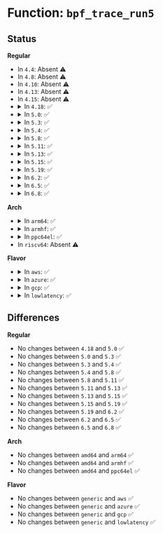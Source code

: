 # Function: <code>bpf_trace_run5</code>

## Status
<b>Regular</b>
<ul>
<li>
In <code>4.4</code>: Absent ⚠️
</li>
<li>
In <code>4.8</code>: Absent ⚠️
</li>
<li>
In <code>4.10</code>: Absent ⚠️
</li>
<li>
In <code>4.13</code>: Absent ⚠️
</li>
<li>
In <code>4.15</code>: Absent ⚠️
</li>
<li>
<details>
<summary>In <code>4.18</code>: ✅</summary>

```c
void bpf_trace_run5(struct bpf_prog *prog, u64 arg0, u64 arg1, u64 arg2, u64 arg3, u64 arg4);
```

**Collision:** Unique Global

**Inline:** No

**Transformation:** False

**Instances:**

```
In kernel/trace/bpf_trace.c (ffffffff811a48d0)
Location: kernel/trace/bpf_trace.c:1137
Inline: False
Direct callers:
  - arch/x86/kernel/irq.c:__bpf_trace_vector_mod
  - kernel/cpu.c:__bpf_trace_cpuhp_multi_enter
  - kernel/signal.c:__bpf_trace_signal_generate
  - mm/slab_common.c:__bpf_trace_mm_page_alloc_extfrag
  - mm/slab_common.c:__bpf_trace_kmem_alloc
  - mm/compaction.c:__bpf_trace_mm_compaction_begin
  - mm/khugepaged.c:__bpf_trace_mm_collapse_huge_page_isolate
  - fs/dax.c:__bpf_trace_dax_pmd_insert_mapping_class
  - fs/ext4/super.c:__bpf_trace_ext4_es_shrink
  - fs/ext4/super.c:__bpf_trace_ext4_remove_blocks
  - fs/ext4/super.c:__bpf_trace_ext4_ext_handle_unwritten_extents
  - fs/ext4/super.c:__bpf_trace_ext4_direct_IO_exit
  - fs/ext4/super.c:__bpf_trace_ext4__mballoc
  - fs/jbd2/journal.c:__bpf_trace_jbd2_handle_start
  - drivers/char/random.c:__bpf_trace_xfer_secondary_pool
  - drivers/char/random.c:__bpf_trace_credit_entropy_bits
  - drivers/ras/ras.c:__bpf_trace_aer_event
  - drivers/ras/ras.c:__bpf_trace_extlog_mem_event
  - net/core/net-traces.c:__bpf_trace_br_fdb_update
  - net/core/net-traces.c:__bpf_trace_br_fdb_add
```
**Symbols:**

```
ffffffff811a48d0-ffffffff811a4922: bpf_trace_run5 (STB_GLOBAL)
```
</details>
</li>
<li>
<details>
<summary>In <code>5.0</code>: ✅</summary>

```c
void bpf_trace_run5(struct bpf_prog *prog, u64 arg0, u64 arg1, u64 arg2, u64 arg3, u64 arg4);
```

**Collision:** Unique Global

**Inline:** No

**Transformation:** False

**Instances:**

```
In kernel/trace/bpf_trace.c (ffffffff811b29a0)
Location: kernel/trace/bpf_trace.c:1182
Inline: False
Direct callers:
  - arch/x86/kernel/irq.c:__bpf_trace_vector_mod
  - kernel/cpu.c:__bpf_trace_cpuhp_multi_enter
  - kernel/signal.c:__bpf_trace_signal_generate
  - mm/slab_common.c:__bpf_trace_mm_page_alloc_extfrag
  - mm/slab_common.c:__bpf_trace_kmem_alloc
  - mm/compaction.c:__bpf_trace_mm_compaction_begin
  - mm/khugepaged.c:__bpf_trace_mm_collapse_huge_page_isolate
  - fs/dax.c:__bpf_trace_dax_pmd_insert_mapping_class
  - fs/ext4/super.c:__bpf_trace_ext4_es_shrink
  - fs/ext4/super.c:__bpf_trace_ext4_remove_blocks
  - fs/ext4/super.c:__bpf_trace_ext4_ext_handle_unwritten_extents
  - fs/ext4/super.c:__bpf_trace_ext4_direct_IO_exit
  - fs/ext4/super.c:__bpf_trace_ext4__mballoc
  - fs/jbd2/journal.c:__bpf_trace_jbd2_handle_start
  - drivers/char/random.c:__bpf_trace_xfer_secondary_pool
  - drivers/char/random.c:__bpf_trace_credit_entropy_bits
  - drivers/ras/ras.c:__bpf_trace_aer_event
  - drivers/ras/ras.c:__bpf_trace_extlog_mem_event
  - net/core/net-traces.c:__bpf_trace_br_fdb_update
  - net/core/net-traces.c:__bpf_trace_br_fdb_add
```
**Symbols:**

```
ffffffff811b29a0-ffffffff811b29f2: bpf_trace_run5 (STB_GLOBAL)
```
</details>
</li>
<li>
<details>
<summary>In <code>5.3</code>: ✅</summary>

```c
void bpf_trace_run5(struct bpf_prog *prog, u64 arg0, u64 arg1, u64 arg2, u64 arg3, u64 arg4);
```

**Collision:** Unique Global

**Inline:** No

**Transformation:** False

**Instances:**

```
In kernel/trace/bpf_trace.c (ffffffff811c1430)
Location: kernel/trace/bpf_trace.c:1351
Inline: False
Direct callers:
  - arch/x86/kernel/irq.c:__bpf_trace_vector_mod
  - kernel/cpu.c:__bpf_trace_cpuhp_multi_enter
  - kernel/signal.c:__bpf_trace_signal_generate
  - mm/slab_common.c:__bpf_trace_mm_page_alloc_extfrag
  - mm/slab_common.c:__bpf_trace_kmem_alloc
  - mm/compaction.c:__bpf_trace_mm_compaction_begin
  - mm/khugepaged.c:__bpf_trace_mm_collapse_huge_page_isolate
  - fs/dax.c:__bpf_trace_dax_pmd_insert_mapping_class
  - fs/ext4/super.c:__bpf_trace_ext4_es_shrink
  - fs/ext4/super.c:__bpf_trace_ext4_remove_blocks
  - fs/ext4/super.c:__bpf_trace_ext4_ext_handle_unwritten_extents
  - fs/ext4/super.c:__bpf_trace_ext4_direct_IO_exit
  - fs/ext4/super.c:__bpf_trace_ext4__mballoc
  - fs/jbd2/journal.c:__bpf_trace_jbd2_handle_start
  - drivers/char/random.c:__bpf_trace_xfer_secondary_pool
  - drivers/ras/ras.c:__bpf_trace_aer_event
  - drivers/ras/ras.c:__bpf_trace_extlog_mem_event
  - net/core/net-traces.c:__bpf_trace_neigh_update
  - net/core/net-traces.c:__bpf_trace_neigh_create
  - net/core/net-traces.c:__bpf_trace_br_fdb_update
  - net/core/net-traces.c:__bpf_trace_br_fdb_add
  - net/core/devlink.c:__bpf_trace_devlink_hwmsg
```
**Symbols:**

```
ffffffff811c1430-ffffffff811c14d2: bpf_trace_run5 (STB_GLOBAL)
```
</details>
</li>
<li>
<details>
<summary>In <code>5.4</code>: ✅</summary>

```c
void bpf_trace_run5(struct bpf_prog *prog, u64 arg0, u64 arg1, u64 arg2, u64 arg3, u64 arg4);
```

**Collision:** Unique Global

**Inline:** No

**Transformation:** False

**Instances:**

```
In kernel/trace/bpf_trace.c (ffffffff811ccbe0)
Location: kernel/trace/bpf_trace.c:1375
Inline: False
Direct callers:
  - arch/x86/kernel/irq.c:__bpf_trace_vector_mod
  - kernel/cpu.c:__bpf_trace_cpuhp_multi_enter
  - kernel/signal.c:__bpf_trace_signal_generate
  - mm/slab_common.c:__bpf_trace_mm_page_alloc_extfrag
  - mm/slab_common.c:__bpf_trace_kmem_alloc
  - mm/compaction.c:__bpf_trace_mm_compaction_begin
  - mm/khugepaged.c:__bpf_trace_mm_collapse_huge_page_isolate
  - fs/dax.c:__bpf_trace_dax_pmd_insert_mapping_class
  - fs/ext4/super.c:__bpf_trace_ext4_es_shrink
  - fs/ext4/super.c:__bpf_trace_ext4_remove_blocks
  - fs/ext4/super.c:__bpf_trace_ext4_ext_handle_unwritten_extents
  - fs/ext4/super.c:__bpf_trace_ext4_direct_IO_exit
  - fs/ext4/super.c:__bpf_trace_ext4__mballoc
  - fs/jbd2/journal.c:__bpf_trace_jbd2_handle_start
  - drivers/char/random.c:__bpf_trace_xfer_secondary_pool
  - drivers/ras/ras.c:__bpf_trace_aer_event
  - drivers/ras/ras.c:__bpf_trace_extlog_mem_event
  - net/core/net-traces.c:__bpf_trace_neigh_update
  - net/core/net-traces.c:__bpf_trace_neigh_create
  - net/core/net-traces.c:__bpf_trace_br_fdb_update
  - net/core/net-traces.c:__bpf_trace_br_fdb_add
  - net/core/devlink.c:__bpf_trace_devlink_hwmsg
```
**Symbols:**

```
ffffffff811ccbe0-ffffffff811ccc82: bpf_trace_run5 (STB_GLOBAL)
```
</details>
</li>
<li>
<details>
<summary>In <code>5.8</code>: ✅</summary>

```c
void bpf_trace_run5(struct bpf_prog *prog, u64 arg0, u64 arg1, u64 arg2, u64 arg3, u64 arg4);
```

**Collision:** Unique Global

**Inline:** No

**Transformation:** False

**Instances:**

```
In kernel/trace/bpf_trace.c (ffffffff811e8570)
Location: kernel/trace/bpf_trace.c:1869
Inline: False
Direct callers:
  - arch/x86/kernel/irq.c:__bpf_trace_vector_mod
  - kernel/cpu.c:__bpf_trace_cpuhp_multi_enter
  - kernel/signal.c:__bpf_trace_signal_generate
  - kernel/bpf/core.c:__bpf_trace_xdp_devmap_xmit
  - mm/slab_common.c:__bpf_trace_mm_page_alloc_extfrag
  - mm/slab_common.c:__bpf_trace_kmem_alloc
  - mm/compaction.c:__bpf_trace_mm_compaction_begin
  - mm/khugepaged.c:__bpf_trace_mm_collapse_huge_page_isolate
  - fs/io_uring.c:__bpf_trace_io_uring_poll_arm
  - fs/io_uring.c:__bpf_trace_io_uring_submit_sqe
  - fs/io_uring.c:__bpf_trace_io_uring_queue_async_work
  - fs/io_uring.c:__bpf_trace_io_uring_create
  - fs/dax.c:__bpf_trace_dax_pmd_insert_mapping_class
  - fs/ext4/super.c:__bpf_trace_ext4_es_shrink
  - fs/ext4/super.c:__bpf_trace_ext4_remove_blocks
  - fs/ext4/super.c:__bpf_trace_ext4_ext_handle_unwritten_extents
  - fs/ext4/super.c:__bpf_trace_ext4_journal_start
  - fs/ext4/super.c:__bpf_trace_ext4_direct_IO_exit
  - fs/ext4/super.c:__bpf_trace_ext4__mballoc
  - fs/jbd2/journal.c:__bpf_trace_jbd2_handle_start_class
  - drivers/char/random.c:__bpf_trace_xfer_secondary_pool
  - drivers/ras/ras.c:__bpf_trace_aer_event
  - drivers/ras/ras.c:__bpf_trace_extlog_mem_event
  - drivers/interconnect/core.c:__bpf_trace_icc_set_bw
  - net/core/net-traces.c:__bpf_trace_neigh_update
  - net/core/net-traces.c:__bpf_trace_neigh_create
  - net/core/net-traces.c:__bpf_trace_br_fdb_update
  - net/core/net-traces.c:__bpf_trace_br_fdb_add
  - net/core/devlink.c:__bpf_trace_devlink_hwmsg
```
**Symbols:**

```
ffffffff811e8570-ffffffff811e8612: bpf_trace_run5 (STB_GLOBAL)
```
</details>
</li>
<li>
<details>
<summary>In <code>5.11</code>: ✅</summary>

```c
void bpf_trace_run5(struct bpf_prog *prog, u64 arg0, u64 arg1, u64 arg2, u64 arg3, u64 arg4);
```

**Collision:** Unique Global

**Inline:** No

**Transformation:** False

**Instances:**

```
In kernel/trace/bpf_trace.c (ffffffff811e7b00)
Location: kernel/trace/bpf_trace.c:2125
Inline: False
Direct callers:
  - arch/x86/kernel/irq.c:__bpf_trace_vector_mod
  - kernel/cpu.c:__bpf_trace_cpuhp_multi_enter
  - kernel/signal.c:__bpf_trace_signal_generate
  - kernel/bpf/core.c:__bpf_trace_xdp_devmap_xmit
  - kernel/bpf/core.c:__bpf_trace_xdp_cpumap_kthread
  - mm/slab_common.c:__bpf_trace_mm_page_alloc_extfrag
  - mm/slab_common.c:__bpf_trace_kmem_alloc
  - mm/compaction.c:__bpf_trace_mm_compaction_begin
  - mm/khugepaged.c:__bpf_trace_mm_collapse_huge_page_isolate
  - fs/io_uring.c:__bpf_trace_io_uring_poll_arm
  - fs/io_uring.c:__bpf_trace_io_uring_submit_sqe
  - fs/io_uring.c:__bpf_trace_io_uring_queue_async_work
  - fs/io_uring.c:__bpf_trace_io_uring_create
  - fs/dax.c:__bpf_trace_dax_pmd_insert_mapping_class
  - fs/ext4/super.c:__bpf_trace_ext4_fc_replay
  - fs/ext4/super.c:__bpf_trace_ext4_es_shrink
  - fs/ext4/super.c:__bpf_trace_ext4_remove_blocks
  - fs/ext4/super.c:__bpf_trace_ext4_ext_handle_unwritten_extents
  - fs/ext4/super.c:__bpf_trace_ext4_journal_start
  - fs/ext4/super.c:__bpf_trace_ext4_direct_IO_exit
  - fs/ext4/super.c:__bpf_trace_ext4__mballoc
  - fs/jbd2/journal.c:__bpf_trace_jbd2_handle_start_class
  - drivers/char/random.c:__bpf_trace_xfer_secondary_pool
  - drivers/ras/ras.c:__bpf_trace_aer_event
  - drivers/ras/ras.c:__bpf_trace_extlog_mem_event
  - drivers/interconnect/core.c:__bpf_trace_icc_set_bw
  - net/core/net-traces.c:__bpf_trace_neigh_update
  - net/core/net-traces.c:__bpf_trace_neigh_create
  - net/core/net-traces.c:__bpf_trace_br_fdb_update
  - net/core/net-traces.c:__bpf_trace_br_fdb_add
  - net/core/devlink.c:__bpf_trace_devlink_hwmsg
```
**Symbols:**

```
ffffffff811e7b00-ffffffff811e7ba7: bpf_trace_run5 (STB_GLOBAL)
```
</details>
</li>
<li>
<details>
<summary>In <code>5.13</code>: ✅</summary>

```c
void bpf_trace_run5(struct bpf_prog *prog, u64 arg0, u64 arg1, u64 arg2, u64 arg3, u64 arg4);
```

**Collision:** Unique Global

**Inline:** No

**Transformation:** False

**Instances:**

```
In kernel/trace/bpf_trace.c (ffffffff811e8940)
Location: kernel/trace/bpf_trace.c:1821
Inline: False
Direct callers:
  - arch/x86/kernel/irq.c:__bpf_trace_vector_mod
  - kernel/cpu.c:__bpf_trace_cpuhp_multi_enter
  - kernel/signal.c:__bpf_trace_signal_generate
  - kernel/bpf/core.c:__bpf_trace_xdp_devmap_xmit
  - kernel/bpf/core.c:__bpf_trace_xdp_cpumap_kthread
  - mm/slab_common.c:__bpf_trace_mm_page_alloc_extfrag
  - mm/slab_common.c:__bpf_trace_kmem_alloc
  - mm/compaction.c:__bpf_trace_mm_compaction_begin
  - mm/khugepaged.c:__bpf_trace_mm_collapse_huge_page_isolate
  - fs/io_uring.c:__bpf_trace_io_uring_poll_arm
  - fs/io_uring.c:__bpf_trace_io_uring_submit_sqe
  - fs/io_uring.c:__bpf_trace_io_uring_queue_async_work
  - fs/io_uring.c:__bpf_trace_io_uring_create
  - fs/dax.c:__bpf_trace_dax_pmd_insert_mapping_class
  - fs/ext4/super.c:__bpf_trace_ext4_fc_replay
  - fs/ext4/super.c:__bpf_trace_ext4_es_shrink
  - fs/ext4/super.c:__bpf_trace_ext4_remove_blocks
  - fs/ext4/super.c:__bpf_trace_ext4_ext_handle_unwritten_extents
  - fs/ext4/super.c:__bpf_trace_ext4_journal_start
  - fs/ext4/super.c:__bpf_trace_ext4__mballoc
  - fs/jbd2/journal.c:__bpf_trace_jbd2_handle_start_class
  - drivers/iommu/intel/trace.c:__bpf_trace_qi_submit
  - drivers/ras/ras.c:__bpf_trace_aer_event
  - drivers/ras/ras.c:__bpf_trace_extlog_mem_event
  - drivers/interconnect/core.c:__bpf_trace_icc_set_bw
  - net/core/net-traces.c:__bpf_trace_neigh_update
  - net/core/net-traces.c:__bpf_trace_neigh_create
  - net/core/net-traces.c:__bpf_trace_br_fdb_update
  - net/core/net-traces.c:__bpf_trace_br_fdb_add
  - net/core/devlink.c:__bpf_trace_devlink_hwmsg
  - net/mptcp/protocol.c:__bpf_trace_ack_update_msk
```
**Symbols:**

```
ffffffff811e8940-ffffffff811e89e0: bpf_trace_run5 (STB_GLOBAL)
```
</details>
</li>
<li>
<details>
<summary>In <code>5.15</code>: ✅</summary>

```c
void bpf_trace_run5(struct bpf_prog *prog, u64 arg0, u64 arg1, u64 arg2, u64 arg3, u64 arg4);
```

**Collision:** Unique Global

**Inline:** No

**Transformation:** False

**Instances:**

```
In kernel/trace/bpf_trace.c (ffffffff812195b0)
Location: kernel/trace/bpf_trace.c:1905
Inline: False
Direct callers:
  - arch/x86/kernel/irq.c:__bpf_trace_vector_mod
  - kernel/cpu.c:__bpf_trace_cpuhp_multi_enter
  - kernel/signal.c:__bpf_trace_signal_generate
  - kernel/bpf/core.c:__bpf_trace_xdp_devmap_xmit
  - kernel/bpf/core.c:__bpf_trace_xdp_cpumap_kthread
  - mm/slab_common.c:__bpf_trace_mm_page_alloc_extfrag
  - mm/slab_common.c:__bpf_trace_kmem_alloc
  - mm/compaction.c:__bpf_trace_mm_compaction_begin
  - mm/khugepaged.c:__bpf_trace_mm_collapse_huge_page_isolate
  - fs/io_uring.c:__bpf_trace_io_uring_queue_async_work
  - fs/io_uring.c:__bpf_trace_io_uring_create
  - fs/dax.c:__bpf_trace_dax_pmd_insert_mapping_class
  - fs/ext4/super.c:__bpf_trace_ext4_fc_replay
  - fs/ext4/super.c:__bpf_trace_ext4_es_shrink
  - fs/ext4/super.c:__bpf_trace_ext4_remove_blocks
  - fs/ext4/super.c:__bpf_trace_ext4_ext_handle_unwritten_extents
  - fs/ext4/super.c:__bpf_trace_ext4_journal_start
  - fs/ext4/super.c:__bpf_trace_ext4__mballoc
  - fs/jbd2/journal.c:__bpf_trace_jbd2_handle_start_class
  - drivers/iommu/intel/trace.c:__bpf_trace_qi_submit
  - drivers/base/trace.c:__bpf_trace_devres
  - drivers/ras/ras.c:__bpf_trace_aer_event
  - drivers/ras/ras.c:__bpf_trace_extlog_mem_event
  - drivers/interconnect/core.c:__bpf_trace_icc_set_bw
  - net/core/net-traces.c:__bpf_trace_neigh_update
  - net/core/net-traces.c:__bpf_trace_neigh_create
  - net/core/net-traces.c:__bpf_trace_br_fdb_update
  - net/core/net-traces.c:__bpf_trace_br_fdb_add
  - net/core/devlink.c:__bpf_trace_devlink_hwmsg
  - net/mptcp/protocol.c:__bpf_trace_ack_update_msk
```
**Symbols:**

```
ffffffff812195b0-ffffffff8121964c: bpf_trace_run5 (STB_GLOBAL)
```
</details>
</li>
<li>
<details>
<summary>In <code>5.19</code>: ✅</summary>

```c
void bpf_trace_run5(struct bpf_prog *prog, u64 arg0, u64 arg1, u64 arg2, u64 arg3, u64 arg4);
```

**Collision:** Unique Global

**Inline:** No

**Transformation:** False

**Instances:**

```
In kernel/trace/bpf_trace.c (ffffffff81257e70)
Location: kernel/trace/bpf_trace.c:2086
Inline: False
Direct callers:
  - arch/x86/kernel/irq.c:__bpf_trace_vector_mod
  - kernel/cpu.c:__bpf_trace_cpuhp_multi_enter
  - kernel/signal.c:__bpf_trace_signal_generate
  - kernel/bpf/core.c:__bpf_trace_xdp_devmap_xmit
  - kernel/bpf/core.c:__bpf_trace_xdp_cpumap_kthread
  - mm/slab_common.c:__bpf_trace_mm_page_alloc_extfrag
  - mm/slab_common.c:__bpf_trace_kmem_alloc
  - mm/compaction.c:__bpf_trace_mm_compaction_end
  - mm/khugepaged.c:__bpf_trace_mm_collapse_huge_page_isolate
  - fs/dax.c:__bpf_trace_dax_pmd_insert_mapping_class
  - fs/ext4/super.c:__bpf_trace_ext4_fc_track_range
  - fs/ext4/super.c:__bpf_trace_ext4_fc_replay
  - fs/ext4/super.c:__bpf_trace_ext4_es_shrink
  - fs/ext4/super.c:__bpf_trace_ext4_remove_blocks
  - fs/ext4/super.c:__bpf_trace_ext4_ext_handle_unwritten_extents
  - fs/ext4/super.c:__bpf_trace_ext4_journal_start
  - fs/ext4/super.c:__bpf_trace_ext4__mballoc
  - fs/jbd2/journal.c:__bpf_trace_jbd2_handle_start_class
  - io_uring/io_uring.c:__bpf_trace_io_uring_cqe_overflow
  - io_uring/io_uring.c:__bpf_trace_io_uring_task_add
  - io_uring/io_uring.c:__bpf_trace_io_uring_fail_link
  - io_uring/io_uring.c:__bpf_trace_io_uring_register
  - io_uring/io_uring.c:__bpf_trace_io_uring_create
  - drivers/iommu/intel/trace.c:__bpf_trace_qi_submit
  - drivers/base/trace.c:__bpf_trace_devres
  - drivers/ras/ras.c:__bpf_trace_aer_event
  - drivers/ras/ras.c:__bpf_trace_extlog_mem_event
  - drivers/interconnect/core.c:__bpf_trace_icc_set_bw
  - net/core/net-traces.c:__bpf_trace_neigh_update
  - net/core/net-traces.c:__bpf_trace_neigh_create
  - net/core/net-traces.c:__bpf_trace_br_fdb_update
  - net/core/net-traces.c:__bpf_trace_br_fdb_add
  - net/core/devlink.c:__bpf_trace_devlink_hwmsg
  - net/mptcp/protocol.c:__bpf_trace_ack_update_msk
```
**Symbols:**

```
ffffffff81257e70-ffffffff81257f25: bpf_trace_run5 (STB_GLOBAL)
```
</details>
</li>
<li>
<details>
<summary>In <code>6.2</code>: ✅</summary>

```c
void bpf_trace_run5(struct bpf_prog *prog, u64 arg0, u64 arg1, u64 arg2, u64 arg3, u64 arg4);
```

**Collision:** Unique Global

**Inline:** No

**Transformation:** False

**Instances:**

```
In kernel/trace/bpf_trace.c (ffffffff812a75b0)
Location: kernel/trace/bpf_trace.c:2309
Inline: False
Direct callers:
  - arch/x86/kernel/irq.c:__bpf_trace_vector_mod
  - kernel/cpu.c:__bpf_trace_cpuhp_multi_enter
  - kernel/signal.c:__bpf_trace_signal_generate
  - kernel/trace/rv/rv.c:__bpf_trace_event_da_monitor_id
  - kernel/bpf/core.c:__bpf_trace_xdp_devmap_xmit
  - kernel/bpf/core.c:__bpf_trace_xdp_cpumap_kthread
  - mm/slab_common.c:__bpf_trace_mm_page_alloc_extfrag
  - mm/slab_common.c:__bpf_trace_kmem_cache_alloc
  - mm/compaction.c:__bpf_trace_mm_compaction_end
  - mm/khugepaged.c:__bpf_trace_mm_collapse_huge_page_isolate
  - fs/dax.c:__bpf_trace_dax_pmd_insert_mapping_class
  - fs/ext4/super.c:__bpf_trace_ext4_fc_track_range
  - fs/ext4/super.c:__bpf_trace_ext4_fc_replay
  - fs/ext4/super.c:__bpf_trace_ext4_es_shrink
  - fs/ext4/super.c:__bpf_trace_ext4_remove_blocks
  - fs/ext4/super.c:__bpf_trace_ext4_ext_handle_unwritten_extents
  - fs/ext4/super.c:__bpf_trace_ext4__mballoc
  - fs/jbd2/journal.c:__bpf_trace_jbd2_handle_start_class
  - io_uring/io_uring.c:__bpf_trace_io_uring_cqe_overflow
  - io_uring/io_uring.c:__bpf_trace_io_uring_register
  - io_uring/io_uring.c:__bpf_trace_io_uring_create
  - drivers/iommu/intel/trace.c:__bpf_trace_qi_submit
  - drivers/base/trace.c:__bpf_trace_devres
  - drivers/ras/ras.c:__bpf_trace_aer_event
  - drivers/ras/ras.c:__bpf_trace_extlog_mem_event
  - drivers/interconnect/core.c:__bpf_trace_icc_set_bw
  - net/core/net-traces.c:__bpf_trace_neigh_update
  - net/core/net-traces.c:__bpf_trace_neigh_create
  - net/core/net-traces.c:__bpf_trace_br_fdb_update
  - net/core/net-traces.c:__bpf_trace_br_fdb_add
  - net/core/devlink.c:__bpf_trace_devlink_hwmsg
  - net/mptcp/protocol.c:__bpf_trace_ack_update_msk
```
**Symbols:**

```
ffffffff812a75b0-ffffffff812a768e: bpf_trace_run5 (STB_GLOBAL)
```
</details>
</li>
<li>
<details>
<summary>In <code>6.5</code>: ✅</summary>

```c
void bpf_trace_run5(struct bpf_prog *prog, u64 arg0, u64 arg1, u64 arg2, u64 arg3, u64 arg4);
```

**Collision:** Unique Global

**Inline:** No

**Transformation:** False

**Instances:**

```
In kernel/trace/bpf_trace.c (ffffffff812c9840)
Location: kernel/trace/bpf_trace.c:2318
Inline: False
Direct callers:
  - arch/x86/kernel/irq.c:__bpf_trace_vector_mod
  - kernel/cpu.c:__bpf_trace_cpuhp_multi_enter
  - kernel/signal.c:__bpf_trace_signal_generate
  - kernel/trace/rv/rv.c:__bpf_trace_event_da_monitor_id
  - kernel/bpf/core.c:__bpf_trace_xdp_devmap_xmit
  - kernel/bpf/core.c:__bpf_trace_xdp_cpumap_kthread
  - mm/slab_common.c:__bpf_trace_mm_page_alloc_extfrag
  - mm/slab_common.c:__bpf_trace_kmem_cache_alloc
  - mm/compaction.c:__bpf_trace_mm_compaction_end
  - mm/ksm.c:__bpf_trace_ksm_merge_with_ksm_page
  - mm/khugepaged.c:__bpf_trace_mm_collapse_huge_page_isolate
  - fs/dax.c:__bpf_trace_dax_pmd_insert_mapping_class
  - fs/ext4/super.c:__bpf_trace_ext4_fc_track_range
  - fs/ext4/super.c:__bpf_trace_ext4_fc_replay
  - fs/ext4/super.c:__bpf_trace_ext4_es_shrink
  - fs/ext4/super.c:__bpf_trace_ext4_remove_blocks
  - fs/ext4/super.c:__bpf_trace_ext4_ext_handle_unwritten_extents
  - fs/ext4/super.c:__bpf_trace_ext4__mballoc
  - fs/jbd2/journal.c:__bpf_trace_jbd2_handle_start_class
  - io_uring/io_uring.c:__bpf_trace_io_uring_cqe_overflow
  - io_uring/io_uring.c:__bpf_trace_io_uring_register
  - io_uring/io_uring.c:__bpf_trace_io_uring_create
  - drivers/iommu/intel/trace.c:__bpf_trace_qi_submit
  - drivers/base/trace.c:__bpf_trace_devres
  - drivers/ras/ras.c:__bpf_trace_aer_event
  - drivers/ras/ras.c:__bpf_trace_extlog_mem_event
  - drivers/interconnect/core.c:__bpf_trace_icc_set_bw
  - net/core/net-traces.c:__bpf_trace_neigh_update
  - net/core/net-traces.c:__bpf_trace_neigh_create
  - net/core/net-traces.c:__bpf_trace_br_fdb_update
  - net/core/net-traces.c:__bpf_trace_br_fdb_add
  - net/devlink/leftover.c:__bpf_trace_devlink_hwmsg
  - net/mptcp/protocol.c:__bpf_trace_ack_update_msk
```
**Symbols:**

```
ffffffff812c9840-ffffffff812c991e: bpf_trace_run5 (STB_GLOBAL)
```
</details>
</li>
<li>
<details>
<summary>In <code>6.8</code>: ✅</summary>

```c
void bpf_trace_run5(struct bpf_prog *prog, u64 arg0, u64 arg1, u64 arg2, u64 arg3, u64 arg4);
```

**Collision:** Unique Global

**Inline:** No

**Transformation:** False

**Instances:**

```
In kernel/trace/bpf_trace.c (ffffffff812e65b0)
Location: kernel/trace/bpf_trace.c:2423
Inline: False
Direct callers:
  - arch/x86/kernel/irq.c:__bpf_trace_vector_mod
  - kernel/cpu.c:__bpf_trace_cpuhp_multi_enter
  - kernel/signal.c:__bpf_trace_signal_generate
  - kernel/sched/core.c:__bpf_trace_sched_compute_energy_tp
  - kernel/trace/rv/rv.c:__bpf_trace_event_da_monitor_id
  - kernel/bpf/core.c:__bpf_trace_xdp_devmap_xmit
  - kernel/bpf/core.c:__bpf_trace_xdp_cpumap_kthread
  - mm/slab_common.c:__bpf_trace_mm_page_alloc_extfrag
  - mm/slab_common.c:__bpf_trace_kmem_cache_alloc
  - mm/compaction.c:__bpf_trace_mm_compaction_end
  - mm/ksm.c:__bpf_trace_ksm_merge_with_ksm_page
  - mm/khugepaged.c:__bpf_trace_mm_collapse_huge_page_isolate
  - fs/dax.c:__bpf_trace_dax_pmd_insert_mapping_class
  - fs/ext4/super.c:__bpf_trace_ext4_fc_track_range
  - fs/ext4/super.c:__bpf_trace_ext4_fc_replay
  - fs/ext4/super.c:__bpf_trace_ext4_es_shrink
  - fs/ext4/super.c:__bpf_trace_ext4_remove_blocks
  - fs/ext4/super.c:__bpf_trace_ext4_ext_handle_unwritten_extents
  - fs/ext4/super.c:__bpf_trace_ext4__mballoc
  - fs/jbd2/journal.c:__bpf_trace_jbd2_handle_start_class
  - io_uring/io_uring.c:__bpf_trace_io_uring_cqe_overflow
  - io_uring/io_uring.c:__bpf_trace_io_uring_register
  - io_uring/io_uring.c:__bpf_trace_io_uring_create
  - drivers/iommu/intel/trace.c:__bpf_trace_qi_submit
  - drivers/base/trace.c:__bpf_trace_devres
  - drivers/ras/ras.c:__bpf_trace_aer_event
  - drivers/ras/ras.c:__bpf_trace_extlog_mem_event
  - drivers/interconnect/core.c:__bpf_trace_icc_set_bw
  - net/core/net-traces.c:__bpf_trace_neigh_update
  - net/core/net-traces.c:__bpf_trace_neigh_create
  - net/core/net-traces.c:__bpf_trace_br_fdb_update
  - net/core/net-traces.c:__bpf_trace_br_fdb_add
  - net/devlink/core.c:__bpf_trace_devlink_hwmsg
  - net/mptcp/protocol.c:__bpf_trace_ack_update_msk
```
**Symbols:**

```
ffffffff812e65b0-ffffffff812e668e: bpf_trace_run5 (STB_GLOBAL)
```
</details>
</li>
</ul>
<b>Arch</b>
<ul>
<li>
<details>
<summary>In <code>arm64</code>: ✅</summary>

```c
void bpf_trace_run5(struct bpf_prog *prog, u64 arg0, u64 arg1, u64 arg2, u64 arg3, u64 arg4);
```

**Collision:** Unique Global

**Inline:** No

**Transformation:** False

**Instances:**

```
In kernel/trace/bpf_trace.c (ffff80001024e010)
Location: kernel/trace/bpf_trace.c:1375
Inline: False
Direct callers:
  - kernel/cpu.c:__bpf_trace_cpuhp_multi_enter
  - kernel/signal.c:__bpf_trace_signal_generate
  - mm/slab_common.c:__bpf_trace_mm_page_alloc_extfrag
  - mm/slab_common.c:__bpf_trace_kmem_alloc
  - mm/compaction.c:__bpf_trace_mm_compaction_begin
  - mm/khugepaged.c:__bpf_trace_mm_collapse_huge_page_isolate
  - fs/dax.c:__bpf_trace_dax_pmd_insert_mapping_class
  - fs/ext4/super.c:__bpf_trace_ext4_es_shrink
  - fs/ext4/super.c:__bpf_trace_ext4_remove_blocks
  - fs/ext4/super.c:__bpf_trace_ext4_ext_handle_unwritten_extents
  - fs/ext4/super.c:__bpf_trace_ext4_direct_IO_exit
  - fs/ext4/super.c:__bpf_trace_ext4__mballoc
  - fs/jbd2/journal.c:__bpf_trace_jbd2_handle_start
  - drivers/soc/qcom/rpmh-rsc.c:__bpf_trace_rpmh_send_msg
  - drivers/char/random.c:__bpf_trace_xfer_secondary_pool
  - drivers/thermal/thermal_core.c:__bpf_trace_thermal_power_cpu_get_power
  - drivers/ras/ras.c:__bpf_trace_aer_event
  - net/core/net-traces.c:__bpf_trace_neigh_update
  - net/core/net-traces.c:__bpf_trace_neigh_create
  - net/core/net-traces.c:__bpf_trace_br_fdb_update
  - net/core/net-traces.c:__bpf_trace_br_fdb_add
  - net/core/devlink.c:__bpf_trace_devlink_hwmsg
```
**Symbols:**

```
ffff80001024e010-ffff80001024e0cc: bpf_trace_run5 (STB_GLOBAL)
```
</details>
</li>
<li>
<details>
<summary>In <code>armhf</code>: ✅</summary>

```c
void bpf_trace_run5(struct bpf_prog *prog, u64 arg0, u64 arg1, u64 arg2, u64 arg3, u64 arg4);
```

**Collision:** Unique Global

**Inline:** No

**Transformation:** False

**Instances:**

```
In kernel/trace/bpf_trace.c (c047f098)
Location: kernel/trace/bpf_trace.c:1375
Inline: False
Direct callers:
  - kernel/cpu.c:__bpf_trace_cpuhp_multi_enter
  - kernel/signal.c:__bpf_trace_signal_generate
  - mm/slab_common.c:__bpf_trace_mm_page_alloc_extfrag
  - mm/slab_common.c:__bpf_trace_kmem_alloc
  - mm/compaction.c:__bpf_trace_mm_compaction_begin
  - fs/ext4/super.c:__bpf_trace_ext4_es_shrink
  - fs/ext4/super.c:__bpf_trace_ext4_remove_blocks
  - fs/ext4/super.c:__bpf_trace_ext4_ext_handle_unwritten_extents
  - fs/ext4/super.c:__bpf_trace_ext4_direct_IO_exit
  - fs/ext4/super.c:__bpf_trace_ext4__mballoc
  - fs/jbd2/journal.c:__bpf_trace_jbd2_handle_start
  - drivers/char/random.c:__bpf_trace_xfer_secondary_pool
  - drivers/thermal/thermal_core.c:__bpf_trace_thermal_power_cpu_get_power
  - drivers/ras/ras.c:__bpf_trace_aer_event
  - net/core/net-traces.c:__bpf_trace_neigh_update
  - net/core/net-traces.c:__bpf_trace_neigh_create
  - net/core/net-traces.c:__bpf_trace_br_fdb_update
  - net/core/net-traces.c:__bpf_trace_br_fdb_add
  - net/core/devlink.c:__bpf_trace_devlink_hwmsg
```
**Symbols:**

```
c047f098-c047f1bc: bpf_trace_run5 (STB_GLOBAL)
```
</details>
</li>
<li>
<details>
<summary>In <code>ppc64el</code>: ✅</summary>

```c
void bpf_trace_run5(struct bpf_prog *prog, u64 arg0, u64 arg1, u64 arg2, u64 arg3, u64 arg4);
```

**Collision:** Unique Global

**Inline:** No

**Transformation:** False

**Instances:**

```
In kernel/trace/bpf_trace.c (c0000000002e7e80)
Location: kernel/trace/bpf_trace.c:1375
Inline: False
Direct callers:
  - kernel/cpu.c:__bpf_trace_cpuhp_multi_enter
  - kernel/signal.c:__bpf_trace_signal_generate
  - mm/slab_common.c:__bpf_trace_mm_page_alloc_extfrag
  - mm/slab_common.c:__bpf_trace_kmem_alloc
  - mm/compaction.c:__bpf_trace_mm_compaction_begin
  - mm/khugepaged.c:__bpf_trace_mm_collapse_huge_page_isolate
  - fs/dax.c:__bpf_trace_dax_pmd_insert_mapping_class
  - fs/ext4/super.c:__bpf_trace_ext4_es_shrink
  - fs/ext4/super.c:__bpf_trace_ext4_remove_blocks
  - fs/ext4/super.c:__bpf_trace_ext4_ext_handle_unwritten_extents
  - fs/ext4/super.c:__bpf_trace_ext4_direct_IO_exit
  - fs/ext4/super.c:__bpf_trace_ext4__mballoc
  - fs/jbd2/journal.c:__bpf_trace_jbd2_handle_start
  - drivers/char/random.c:__bpf_trace_xfer_secondary_pool
  - drivers/vfio/pci/vfio_pci_nvlink2.c:__bpf_trace_vfio_pci_npu2_mmap
  - drivers/vfio/pci/vfio_pci_nvlink2.c:__bpf_trace_vfio_pci_nvgpu_mmap
  - drivers/thermal/thermal_core.c:__bpf_trace_thermal_power_cpu_get_power
  - drivers/ras/ras.c:__bpf_trace_aer_event
  - net/core/net-traces.c:__bpf_trace_neigh_update
  - net/core/net-traces.c:__bpf_trace_neigh_create
  - net/core/net-traces.c:__bpf_trace_br_fdb_update
  - net/core/net-traces.c:__bpf_trace_br_fdb_add
  - net/core/devlink.c:__bpf_trace_devlink_hwmsg
```
**Symbols:**

```
c0000000002e7e80-c0000000002e7f80: bpf_trace_run5 (STB_GLOBAL)
```
</details>
</li>
<li>
In <code>riscv64</code>: Absent ⚠️
</li>
</ul>
<b>Flavor</b>
<ul>
<li>
<details>
<summary>In <code>aws</code>: ✅</summary>

```c
void bpf_trace_run5(struct bpf_prog *prog, u64 arg0, u64 arg1, u64 arg2, u64 arg3, u64 arg4);
```

**Collision:** Unique Global

**Inline:** No

**Transformation:** False

**Instances:**

```
In kernel/trace/bpf_trace.c (ffffffff811c5200)
Location: kernel/trace/bpf_trace.c:1375
Inline: False
Direct callers:
  - arch/x86/kernel/irq.c:__bpf_trace_vector_mod
  - kernel/cpu.c:__bpf_trace_cpuhp_multi_enter
  - kernel/signal.c:__bpf_trace_signal_generate
  - mm/slab_common.c:__bpf_trace_mm_page_alloc_extfrag
  - mm/slab_common.c:__bpf_trace_kmem_alloc
  - mm/compaction.c:__bpf_trace_mm_compaction_begin
  - mm/khugepaged.c:__bpf_trace_mm_collapse_huge_page_isolate
  - fs/dax.c:__bpf_trace_dax_pmd_insert_mapping_class
  - fs/ext4/super.c:__bpf_trace_ext4_es_shrink
  - fs/ext4/super.c:__bpf_trace_ext4_remove_blocks
  - fs/ext4/super.c:__bpf_trace_ext4_ext_handle_unwritten_extents
  - fs/ext4/super.c:__bpf_trace_ext4_direct_IO_exit
  - fs/ext4/super.c:__bpf_trace_ext4__mballoc
  - fs/jbd2/journal.c:__bpf_trace_jbd2_handle_start
  - drivers/char/random.c:__bpf_trace_xfer_secondary_pool
  - drivers/ras/ras.c:__bpf_trace_aer_event
  - net/core/net-traces.c:__bpf_trace_neigh_update
  - net/core/net-traces.c:__bpf_trace_neigh_create
  - net/core/net-traces.c:__bpf_trace_br_fdb_update
  - net/core/net-traces.c:__bpf_trace_br_fdb_add
  - net/core/devlink.c:__bpf_trace_devlink_hwmsg
```
**Symbols:**

```
ffffffff811c5200-ffffffff811c52a2: bpf_trace_run5 (STB_GLOBAL)
```
</details>
</li>
<li>
<details>
<summary>In <code>azure</code>: ✅</summary>

```c
void bpf_trace_run5(struct bpf_prog *prog, u64 arg0, u64 arg1, u64 arg2, u64 arg3, u64 arg4);
```

**Collision:** Unique Global

**Inline:** No

**Transformation:** False

**Instances:**

```
In kernel/trace/bpf_trace.c (ffffffff811b7fe0)
Location: kernel/trace/bpf_trace.c:1375
Inline: False
Direct callers:
  - arch/x86/kernel/irq.c:__bpf_trace_vector_mod
  - kernel/cpu.c:__bpf_trace_cpuhp_multi_enter
  - kernel/signal.c:__bpf_trace_signal_generate
  - mm/slab_common.c:__bpf_trace_mm_page_alloc_extfrag
  - mm/slab_common.c:__bpf_trace_kmem_alloc
  - mm/compaction.c:__bpf_trace_mm_compaction_begin
  - mm/khugepaged.c:__bpf_trace_mm_collapse_huge_page_isolate
  - fs/dax.c:__bpf_trace_dax_pmd_insert_mapping_class
  - fs/ext4/super.c:__bpf_trace_ext4_es_shrink
  - fs/ext4/super.c:__bpf_trace_ext4_remove_blocks
  - fs/ext4/super.c:__bpf_trace_ext4_ext_handle_unwritten_extents
  - fs/ext4/super.c:__bpf_trace_ext4_direct_IO_exit
  - fs/ext4/super.c:__bpf_trace_ext4__mballoc
  - fs/jbd2/journal.c:__bpf_trace_jbd2_handle_start
  - drivers/char/random.c:__bpf_trace_xfer_secondary_pool
  - drivers/ras/ras.c:__bpf_trace_aer_event
  - net/core/net-traces.c:__bpf_trace_neigh_update
  - net/core/net-traces.c:__bpf_trace_neigh_create
  - net/core/net-traces.c:__bpf_trace_br_fdb_update
  - net/core/net-traces.c:__bpf_trace_br_fdb_add
  - net/core/devlink.c:__bpf_trace_devlink_hwmsg
```
**Symbols:**

```
ffffffff811b7fe0-ffffffff811b8082: bpf_trace_run5 (STB_GLOBAL)
```
</details>
</li>
<li>
<details>
<summary>In <code>gcp</code>: ✅</summary>

```c
void bpf_trace_run5(struct bpf_prog *prog, u64 arg0, u64 arg1, u64 arg2, u64 arg3, u64 arg4);
```

**Collision:** Unique Global

**Inline:** No

**Transformation:** False

**Instances:**

```
In kernel/trace/bpf_trace.c (ffffffff811c2fd0)
Location: kernel/trace/bpf_trace.c:1375
Inline: False
Direct callers:
  - arch/x86/kernel/irq.c:__bpf_trace_vector_mod
  - kernel/cpu.c:__bpf_trace_cpuhp_multi_enter
  - kernel/signal.c:__bpf_trace_signal_generate
  - mm/slab_common.c:__bpf_trace_mm_page_alloc_extfrag
  - mm/slab_common.c:__bpf_trace_kmem_alloc
  - mm/compaction.c:__bpf_trace_mm_compaction_begin
  - mm/khugepaged.c:__bpf_trace_mm_collapse_huge_page_isolate
  - fs/dax.c:__bpf_trace_dax_pmd_insert_mapping_class
  - fs/ext4/super.c:__bpf_trace_ext4_es_shrink
  - fs/ext4/super.c:__bpf_trace_ext4_remove_blocks
  - fs/ext4/super.c:__bpf_trace_ext4_ext_handle_unwritten_extents
  - fs/ext4/super.c:__bpf_trace_ext4_direct_IO_exit
  - fs/ext4/super.c:__bpf_trace_ext4__mballoc
  - fs/jbd2/journal.c:__bpf_trace_jbd2_handle_start
  - drivers/char/random.c:__bpf_trace_xfer_secondary_pool
  - drivers/ras/ras.c:__bpf_trace_aer_event
  - drivers/ras/ras.c:__bpf_trace_extlog_mem_event
  - net/core/net-traces.c:__bpf_trace_neigh_update
  - net/core/net-traces.c:__bpf_trace_neigh_create
  - net/core/net-traces.c:__bpf_trace_br_fdb_update
  - net/core/net-traces.c:__bpf_trace_br_fdb_add
  - net/core/devlink.c:__bpf_trace_devlink_hwmsg
```
**Symbols:**

```
ffffffff811c2fd0-ffffffff811c3072: bpf_trace_run5 (STB_GLOBAL)
```
</details>
</li>
<li>
<details>
<summary>In <code>lowlatency</code>: ✅</summary>

```c
void bpf_trace_run5(struct bpf_prog *prog, u64 arg0, u64 arg1, u64 arg2, u64 arg3, u64 arg4);
```

**Collision:** Unique Global

**Inline:** No

**Transformation:** False

**Instances:**

```
In kernel/trace/bpf_trace.c (ffffffff811d23b0)
Location: kernel/trace/bpf_trace.c:1375
Inline: False
Direct callers:
  - arch/x86/kernel/irq.c:__bpf_trace_vector_mod
  - kernel/cpu.c:__bpf_trace_cpuhp_multi_enter
  - kernel/signal.c:__bpf_trace_signal_generate
  - mm/slab_common.c:__bpf_trace_mm_page_alloc_extfrag
  - mm/slab_common.c:__bpf_trace_kmem_alloc
  - mm/compaction.c:__bpf_trace_mm_compaction_begin
  - mm/khugepaged.c:__bpf_trace_mm_collapse_huge_page_isolate
  - fs/dax.c:__bpf_trace_dax_pmd_insert_mapping_class
  - fs/ext4/super.c:__bpf_trace_ext4_es_shrink
  - fs/ext4/super.c:__bpf_trace_ext4_remove_blocks
  - fs/ext4/super.c:__bpf_trace_ext4_ext_handle_unwritten_extents
  - fs/ext4/super.c:__bpf_trace_ext4_direct_IO_exit
  - fs/ext4/super.c:__bpf_trace_ext4__mballoc
  - fs/jbd2/journal.c:__bpf_trace_jbd2_handle_start
  - drivers/char/random.c:__bpf_trace_xfer_secondary_pool
  - drivers/ras/ras.c:__bpf_trace_aer_event
  - drivers/ras/ras.c:__bpf_trace_extlog_mem_event
  - net/core/net-traces.c:__bpf_trace_neigh_update
  - net/core/net-traces.c:__bpf_trace_neigh_create
  - net/core/net-traces.c:__bpf_trace_br_fdb_update
  - net/core/net-traces.c:__bpf_trace_br_fdb_add
  - net/core/devlink.c:__bpf_trace_devlink_hwmsg
```
**Symbols:**

```
ffffffff811d23b0-ffffffff811d2473: bpf_trace_run5 (STB_GLOBAL)
```
</details>
</li>
</ul>

## Differences
<b>Regular</b>
<ul>
<li>
No changes between <code>4.18</code> and <code>5.0</code> ✅
</li>
<li>
No changes between <code>5.0</code> and <code>5.3</code> ✅
</li>
<li>
No changes between <code>5.3</code> and <code>5.4</code> ✅
</li>
<li>
No changes between <code>5.4</code> and <code>5.8</code> ✅
</li>
<li>
No changes between <code>5.8</code> and <code>5.11</code> ✅
</li>
<li>
No changes between <code>5.11</code> and <code>5.13</code> ✅
</li>
<li>
No changes between <code>5.13</code> and <code>5.15</code> ✅
</li>
<li>
No changes between <code>5.15</code> and <code>5.19</code> ✅
</li>
<li>
No changes between <code>5.19</code> and <code>6.2</code> ✅
</li>
<li>
No changes between <code>6.2</code> and <code>6.5</code> ✅
</li>
<li>
No changes between <code>6.5</code> and <code>6.8</code> ✅
</li>
</ul>
<b>Arch</b>
<ul>
<li>
No changes between <code>amd64</code> and <code>arm64</code> ✅
</li>
<li>
No changes between <code>amd64</code> and <code>armhf</code> ✅
</li>
<li>
No changes between <code>amd64</code> and <code>ppc64el</code> ✅
</li>
</ul>
<b>Flavor</b>
<ul>
<li>
No changes between <code>generic</code> and <code>aws</code> ✅
</li>
<li>
No changes between <code>generic</code> and <code>azure</code> ✅
</li>
<li>
No changes between <code>generic</code> and <code>gcp</code> ✅
</li>
<li>
No changes between <code>generic</code> and <code>lowlatency</code> ✅
</li>
</ul>
